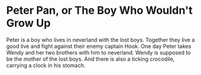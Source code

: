 # Peter Pan, or The Boy Who Wouldn't Grow Up

Peter is a boy who lives in neverland with the lost boys.
Together they live a good live and fight against their enemy captain Hook.
One day Peter takes Wendy and her two brothers with him to neverland.
Wendy is supposed to be the mother of the lost boys.
And there is also a ticking crocodile, carrying a clock in his stomach.

